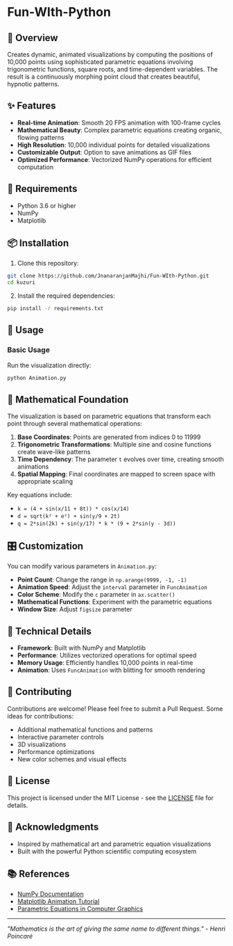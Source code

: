 # Fun-WIth-Python
## 🎨 Overview

Creates dynamic, animated visualizations by computing the positions of 10,000 points using sophisticated parametric equations involving trigonometric functions, square roots, and time-dependent variables. The result is a continuously morphing point cloud that creates beautiful, hypnotic patterns.

## ✨ Features

- **Real-time Animation**: Smooth 20 FPS animation with 100-frame cycles
- **Mathematical Beauty**: Complex parametric equations creating organic, flowing patterns
- **High Resolution**: 10,000 individual points for detailed visualizations
- **Customizable Output**: Option to save animations as GIF files
- **Optimized Performance**: Vectorized NumPy operations for efficient computation

## 🔧 Requirements

- Python 3.6 or higher
- NumPy
- Matplotlib

## 📦 Installation

1. Clone this repository:
```bash
git clone https://github.com/JnanaranjanMajhi/Fun-WIth-Python.git
cd kuzuri
```

2. Install the required dependencies:
```bash
pip install -r requirements.txt
```

## 🚀 Usage

### Basic Usage
Run the visualization directly:
```bash
python Animation.py
```

## 🧮 Mathematical Foundation

The visualization is based on parametric equations that transform each point through several mathematical operations:

1. **Base Coordinates**: Points are generated from indices 0 to 11999
2. **Trigonometric Transformations**: Multiple sine and cosine functions create wave-like patterns
3. **Time Dependency**: The parameter `t` evolves over time, creating smooth animations
4. **Spatial Mapping**: Final coordinates are mapped to screen space with appropriate scaling

Key equations include:
- `k = (4 + sin(x/11 + 8t)) * cos(x/14)`
- `d = sqrt(k² + e²) + sin(y/9 + 2t)`
- `q = 2*sin(2k) + sin(y/17) * k * (9 + 2*sin(y - 3d))`

## 🎛️ Customization

You can modify various parameters in `Animation.py`:

- **Point Count**: Change the range in `np.arange(9999, -1, -1)`
- **Animation Speed**: Adjust the `interval` parameter in `FuncAnimation`
- **Color Scheme**: Modify the `c` parameter in `ax.scatter()`
- **Mathematical Functions**: Experiment with the parametric equations
- **Window Size**: Adjust `figsize` parameter

## 🔬 Technical Details

- **Framework**: Built with NumPy and Matplotlib
- **Performance**: Utilizes vectorized operations for optimal speed
- **Memory Usage**: Efficiently handles 10,000 points in real-time
- **Animation**: Uses `FuncAnimation` with blitting for smooth rendering

## 🤝 Contributing

Contributions are welcome! Please feel free to submit a Pull Request. Some ideas for contributions:

- Additional mathematical functions and patterns
- Interactive parameter controls
- 3D visualizations
- Performance optimizations
- New color schemes and visual effects

## 📄 License

This project is licensed under the MIT License - see the [LICENSE](LICENSE) file for details.

## 🙏 Acknowledgments

- Inspired by mathematical art and parametric equation visualizations
- Built with the powerful Python scientific computing ecosystem

## 📚 References

- [NumPy Documentation](https://numpy.org/doc/)
- [Matplotlib Animation Tutorial](https://matplotlib.org/stable/tutorials/advanced/blitting.html)
- [Parametric Equations in Computer Graphics](https://en.wikipedia.org/wiki/Parametric_equation)

---

*"Mathematics is the art of giving the same name to different things." - Henri Poincaré*
